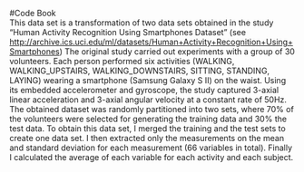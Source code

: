 #Code Book  
This data set is a transformation of two data sets obtained in the study “Human Activity Recognition Using Smartphones Dataset” (see http://archive.ics.uci.edu/ml/datasets/Human+Activity+Recognition+Using+Smartphones)
The original study carried out experiments with a group of 30 volunteers. Each person performed six activities (WALKING, WALKING_UPSTAIRS, WALKING_DOWNSTAIRS, SITTING, STANDING, LAYING) wearing a smartphone (Samsung Galaxy S II) on the waist. Using its embedded accelerometer and gyroscope, the study captured 3-axial linear acceleration and 3-axial angular velocity at a constant rate of 50Hz. The obtained dataset was randomly partitioned into two sets, where 70% of the volunteers were selected for generating the training data and 30% the test data.
To obtain this data set, I merged the training and the test sets to create one data set. I then extracted only the measurements on the mean and standard deviation for each measurement (66 variables in total). Finally I calculated the average of each variable for each activity and each subject.

